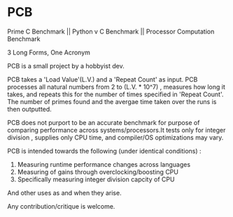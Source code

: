 # PCB
Prime C Benchmark || Python v C Benchmark || Processor Computation Benchmark

3 Long Forms, One Acronym

PCB is a small project by a hobbyist dev.

PCB takes a 'Load Value'(L.V.) and a 'Repeat Count' as input.
PCB processes all natural numbers from 2 to (L.V. * 10^7) , measures how 
long it takes, and repeats this for the number of times specified in
'Repeat Count'.
The number of primes found and the avergae time taken over the runs is
then outputted. 

PCB does not purport to be an accurate benchmark for purpose of 
comparing performance across systems/processors.It tests only for
integer division , supplies only CPU time, and compiler/OS 
optimizations may vary.

PCB is intended towards the following (under identical conditions) :

1) Measuring runtime performance changes across languages
2) Measuring of gains through overclocking/boosting CPU
3) Specifically measuring integer division capcity of CPU

And other uses as and when they arise.

Any contribution/critique is welcome.

